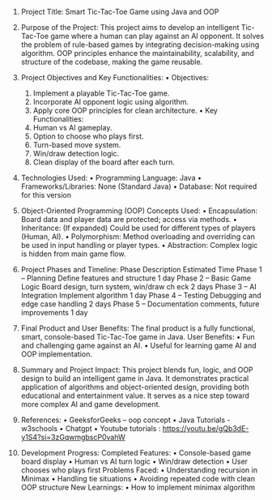 1. Project Title:
Smart Tic-Tac-Toe Game using Java and OOP

2. Purpose of the Project:
This project aims to develop an intelligent Tic-Tac-Toe game where a human can play against an AI opponent.
It solves the problem of rule-based games by integrating decision-making using algorithm.
OOP principles enhance the maintainability, scalability, and structure of the codebase, making the game reusable.

3. Project Objectives and Key Functionalities:
 •	Objectives:
   1.	Implement a playable Tic-Tac-Toe game.
   2.	Incorporate AI opponent logic using algorithm.
   3.	Apply core OOP principles for clean architecture.
 •	Key Functionalities:
   1.	Human vs AI gameplay.
   2.	Option to choose who plays first.
   3.	Turn-based move system.
   4.	Win/draw detection logic.
   5.	Clean display of the board after each turn.

4. Technologies Used:
  •	Programming Language: Java
  •	Frameworks/Libraries: None (Standard Java)
  •	Database: Not required for this version

5. Object-Oriented Programming (OOP) Concepts Used:
  •	Encapsulation: Board data and player data are protected; access via methods.
  •	Inheritance: (If expanded) Could be used for different types of players (Human, AI).
  •	Polymorphism: Method overloading and overriding can be used in input handling or player types.
  •	Abstraction: Complex logic is hidden from main game flow.

6. Project Phases and Timeline:
  Phase 	  Description	                   Estimated                               Time
Phase 1 – Planning               	Define features and structure                 	  1 day
Phase 2 – Basic Game Logic	      Board design, turn system, win/draw ch eck        2 days
Phase 3 – AI Integration	        Implement algorithm	                              1 day
Phase 4 – Testing                	Debugging and edge case handling	                2 days
Phase 5 – Documentation	          comments, future improvements	                    1 day

7. Final Product and User Benefits:
   The final product is a fully functional, smart, console-based Tic-Tac-Toe game in Java.
User Benefits:
  •	Fun and challenging game against an AI.
  •	Useful for learning game AI and OOP implementation.

8. Summary and Project Impact:
This project blends fun, logic, and OOP design to build an intelligent game in Java.
It demonstrates practical application of algorithms and object-oriented design, providing both educational and entertainment value.
It serves as a nice step toward more complex AI and game development.


9. References:
 •	GeeksforGeeks – oop concept
 •	Java Tutorials - w3schools
 •	Chatgpt 
•	Youtube tutorials : 
https://youtu.be/gQb3dE-y1S4?si=3zGqwmgbscP0vahW

10. Development Progress:
 Completed Features:
  •	Console-based game board display
  •	Human vs AI turn logic
  •	Win/draw detection
  •	User chooses who plays first
Problems Faced:
  •	Understanding recursion in Minimax
  •	Handling tie situations
  •	Avoiding repeated code with clean OOP structure
 New Learnings:
  •	How to implement minimax algorithm
